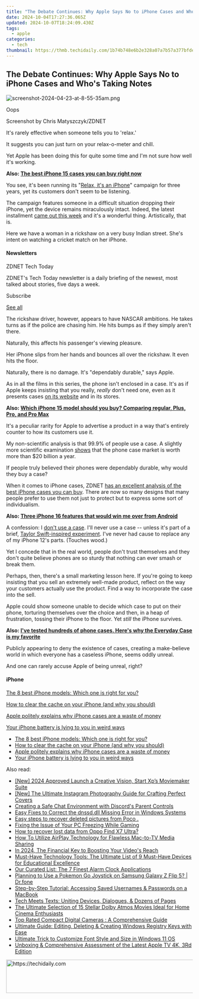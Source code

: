 ```yaml
---
title: "The Debate Continues: Why Apple Says No to iPhone Cases and Who's Taking Notes"
date: 2024-10-04T17:27:36.065Z
updated: 2024-10-07T18:24:09.430Z
tags:
  - apple
categories:
  - tech
thumbnail: https://thmb.techidaily.com/1b74b748e6b2e328a07a7b57a377bfde7d1cf69849bc4b8a8c3c123bbebb43d1.jpg
---
```


## The Debate Continues: Why Apple Says No to iPhone Cases and Who's Taking Notes

![screenshot-2024-04-23-at-8-55-35am.png](https://www.zdnet.com/a/img/resize/799387394ed552abc43c202911686b4298a42c37/2024/04/23/029e6201-d77a-4595-a324-310cc10e8a04/screenshot-2024-04-23-at-8-55-35am.png?auto=webp&width=1280)

Oops

Screenshot by Chris Matyszczyk/ZDNET

It's rarely effective when someone tells you to 'relax.'

It suggests you can just turn on your relax-o-meter and chill.

Yet Apple has been doing this for quite some time and I'm not sure how well it's working.

**Also: [The best iPhone 15 cases you can buy right now](https://www.zdnet.com/article/best-iphone-15-case/)**

You see, it's been running its "[Relax, it's an iPhone](https://www.zdnet.com/article/apple-politely-explains-why-iphone-cases-are-a-waste-of-money/)" campaign for three years, yet its customers don't seem to be listening.

The campaign features someone in a difficult situation dropping their iPhone, yet the device remains miraculously intact. Indeed, the latest installment [came out this week](https://www.youtube.com/watch?v=EzWRLMIc224) and it's a wonderful thing. Artistically, that is.

Here we have a woman in a rickshaw on a very busy Indian street. She's intent on watching a cricket match on her iPhone. 

#### Newsletters

ZDNET Tech Today

ZDNET's Tech Today newsletter is a daily briefing of the newest, most talked about stories, five days a week.

 Subscribe

[See all](https://www.zdnet.com/newsletters/)

The rickshaw driver, however, appears to have NASCAR ambitions. He takes turns as if the police are chasing him. He hits bumps as if they simply aren't there.

Naturally, this affects his passenger's viewing pleasure.

Her iPhone slips from her hands and bounces all over the rickshaw. It even hits the floor. 

Naturally, there is no damage. It's "dependably durable," says Apple.

As in all the films in this series, the phone isn't enclosed in a case. It's as if Apple keeps insisting that you really, _really_ don't need one, even as it presents cases [on its website](https://www.apple.com/shop/iphone/accessories/cases-protection) and in its stores.

**Also: [Which iPhone 15 model should you buy? Comparing regular, Plus, Pro, and Pro Max](https://www.zdnet.com/article/which-iphone-15-model-should-you-buy-comparing-regular-plus-pro-and-pro-max/)**

It's a peculiar rarity for Apple to advertise a product in a way that's entirely counter to how its customers use it.

My non-scientific analysis is that 99.9% of people use a case. A slightly more scientific examination [shows](https://www.grandviewresearch.com/industry-analysis/mobile-phone-protective-cover-market) that the phone case market is worth more than $20 billion a year. 

If people truly believed their phones were dependably durable, why would they buy a case?

When it comes to iPhone cases, ZDNET [has an excellent analysis of the best iPhone cases you can buy](https://www.zdnet.com/article/best-iphone-15-case/). There are now so many designs that many people prefer to use them not just to protect but to express some sort of individualism.

**Also: [Three iPhone 16 features that would win me over from Android](https://www.zdnet.com/article/three-iphone-16-features-that-would-win-me-over-from-android/)**

A confession: I [don't use a case](https://www.zdnet.com/article/three-years-without-a-case-this-is-my-iphone-now/). I'll never use a case -- unless it's part of a brief, [Taylor Swift-inspired experiment](https://www.zdnet.com/article/i-tried-the-taylor-swift-inspired-trend-in-iphone-cases-and-it-wasnt-as-bad-as-i-feared/). I've never had cause to replace any of my iPhone 12's parts. (Touches wood.)

Yet I concede that in the real world, people don't trust themselves and they don't quite believe phones are so sturdy that nothing can ever smash or break them.

Perhaps, then, there's a small marketing lesson here. If you're going to keep insisting that you sell an extremely well-made product, reflect on the way your customers actually use the product. Find a way to incorporate the case into the sell. 

Apple could show someone unable to decide which case to put on their phone, torturing themselves over the choice and then, in a heap of frustration, tossing their iPhone to the floor. Yet _still_ the iPhone survives.

**Also: [I've tested hundreds of phone cases. Here's why the Everyday Case is my favorite](https://www.zdnet.com/article/ive-tested-hundreds-of-phone-cases-heres-why-the-everyday-case-is-my-favorite/)**

Publicly appearing to deny the existence of cases, creating a make-believe world in which everyone has a caseless iPhone, seems oddly unreal.

And one can rarely accuse Apple of being unreal, right?

#### iPhone

[The 8 best iPhone models: Which one is right for you?](https://www.zdnet.com/article/best-iphone/ "The 8 best iPhone models: Which one is right for you?")

[How to clear the cache on your iPhone (and why you should)](https://www.zdnet.com/article/how-to-clear-cache-on-iphone-and-why-you-should/ "How to clear the cache on your iPhone (and why you should)")

[Apple politely explains why iPhone cases are a waste of money](https://www.zdnet.com/article/apple-politely-explains-why-iphone-cases-are-a-waste-of-money/ "Apple politely explains why iPhone cases are a waste of money")

[Your iPhone battery is lying to you in weird ways](https://www.zdnet.com/article/your-iphone-battery-is-lying-to-you-in-weird-ways/ "Your iPhone battery is lying to you in weird ways")

* [The 8 best iPhone models: Which one is right for you?](https://www.zdnet.com/article/best-iphone/ "The 8 best iPhone models: Which one is right for you?")
* [How to clear the cache on your iPhone (and why you should)](https://www.zdnet.com/article/how-to-clear-cache-on-iphone-and-why-you-should/ "How to clear the cache on your iPhone (and why you should)")
* [Apple politely explains why iPhone cases are a waste of money](https://www.zdnet.com/article/apple-politely-explains-why-iphone-cases-are-a-waste-of-money/ "Apple politely explains why iPhone cases are a waste of money")
* [Your iPhone battery is lying to you in weird ways](https://www.zdnet.com/article/your-iphone-battery-is-lying-to-you-in-weird-ways/ "Your iPhone battery is lying to you in weird ways")

<ins class="adsbygoogle"
     style="display:block"
     data-ad-format="autorelaxed"
     data-ad-client="ca-pub-7571918770474297"
     data-ad-slot="1223367746"></ins>

<ins class="adsbygoogle"
     style="display:block"
     data-ad-client="ca-pub-7571918770474297"
     data-ad-slot="8358498916"
     data-ad-format="auto"
     data-full-width-responsive="true"></ins>

<span class="atpl-alsoreadstyle">Also read:</span>
<div><ul>
<li><a href="https://fox-access.techidaily.com/new-2024-approved-launch-a-creative-vision-start-xps-moviemaker-suite/"><u>[New] 2024 Approved Launch a Creative Vision, Start Xp’s Moviemaker Suite</u></a></li>
<li><a href="https://instagram-clips.techidaily.com/new-the-ultimate-instagram-photography-guide-for-crafting-perfect-covers/"><u>[New] The Ultimate Instagram Photography Guide for Crafting Perfect Covers</u></a></li>
<li><a href="https://tech-recovery.techidaily.com/creating-a-safe-chat-environment-with-discords-parent-controls/"><u>Creating a Safe Chat Environment with Discord's Parent Controls</u></a></li>
<li><a href="https://tech-recovery.techidaily.com/easy-fixes-to-correct-the-dnssddll-missing-error-in-windows-systems/"><u>Easy Fixes to Correct the dnssd.dll Missing Error in Windows Systems</u></a></li>
<li><a href="https://phone-solutions.techidaily.com/easy-steps-to-recover-deleted-pictures-from-poco-by-fonelab-android-recover-pictures/"><u>Easy steps to recover deleted pictures from Poco .</u></a></li>
<li><a href="https://tech-renaissance.techidaily.com/fixing-the-issue-of-your-pc-freezing-while-gaming/"><u>Fixing the Issue of Your PC Freezing While Gaming</u></a></li>
<li><a href="https://blog-min.techidaily.com/how-to-recover-lost-data-from-oppo-find-x7-ultra-by-fonelab-android-recover-data/"><u>How to recover lost data from Oppo Find X7 Ultra?</u></a></li>
<li><a href="https://tech-recovery.techidaily.com/how-to-utilize-airplay-technology-for-flawless-mac-to-tv-media-sharing/"><u>How To Utilize AirPlay Technology for Flawless Mac-to-TV Media Sharing</u></a></li>
<li><a href="https://some-guidance.techidaily.com/in-2024-the-financial-key-to-boosting-your-videos-reach/"><u>In 2024, The Financial Key to Boosting Your Video's Reach</u></a></li>
<li><a href="https://tech-recovery.techidaily.com/must-have-technology-tools-the-ultimate-list-of-9-must-have-devices-for-educational-excellence/"><u>Must-Have Technology Tools: The Ultimate List of 9 Must-Have Devices for Educational Excellence</u></a></li>
<li><a href="https://tech-recovery.techidaily.com/our-curated-list-the-7-finest-alarm-clock-applications/"><u>Our Curated List: The 7 Finest Alarm Clock Applications</u></a></li>
<li><a href="https://change-location.techidaily.com/planning-to-use-a-pokemon-go-joystick-on-samsung-galaxy-z-flip-5-drfone-by-drfone-virtual-android/"><u>Planning to Use a Pokemon Go Joystick on Samsung Galaxy Z Flip 5? | Dr.fone</u></a></li>
<li><a href="https://tech-recovery.techidaily.com/step-by-step-tutorial-accessing-saved-usernames-and-passwords-on-a-macbook/"><u>Step-by-Step Tutorial: Accessing Saved Usernames & Passwords on a MacBook</u></a></li>
<li><a href="https://tech-recovery.techidaily.com/tech-meets-texts-uniting-devices-dialogues-and-dozens-of-pages/"><u>Tech Meets Texts: Uniting Devices, Dialogues, & Dozens of Pages</u></a></li>
<li><a href="https://tech-recovery.techidaily.com/the-ultimate-selection-of-15-stellar-dolby-atmos-movies-ideal-for-home-cinema-enthusiasts/"><u>The Ultimate Selection of 15 Stellar Dolby Atmos Movies Ideal for Home Cinema Enthusiasts</u></a></li>
<li><a href="https://buynow-info.techidaily.com/top-rated-compact-digital-cameras-a-comprehensive-guide/"><u>Top Rated Compact Digital Cameras : A Comprehensive Guide</u></a></li>
<li><a href="https://win-forum.techidaily.com/ultimate-guide-editing-deleting-and-creating-windows-registry-keys-with-ease/"><u>Ultimate Guide: Editing, Deleting & Creating Windows Registry Keys with Ease</u></a></li>
<li><a href="https://technical-tips.techidaily.com/ultimate-trick-to-customize-font-style-and-size-in-windows-11-os/"><u>Ultimate Trick to Customize Font Style and Size in Windows 11 OS</u></a></li>
<li><a href="https://tech-recovery.techidaily.com/unboxing-and-comprehensive-assessment-of-the-latest-apple-tv-4k-3rd-edition/"><u>Unboxing & Comprehensive Assessment of the Latest Apple TV 4K, 3Rd Edition</u></a></li>
</ul></div>

<!-- affiliate ads begin -->
<a href="https://appsumo.8odi.net/c/5597632/2075471/7443" target="_top" id="2075471">
  <img src="//a.impactradius-go.com/display-ad/7443-2075471" border="0" alt="https://techidaily.com" width="728" height="90"/>
</a>
<img height="0" width="0" src="https://appsumo.8odi.net/i/5597632/2075471/7443" style="position:absolute;visibility:hidden;" border="0" />
<!-- affiliate ads end -->

